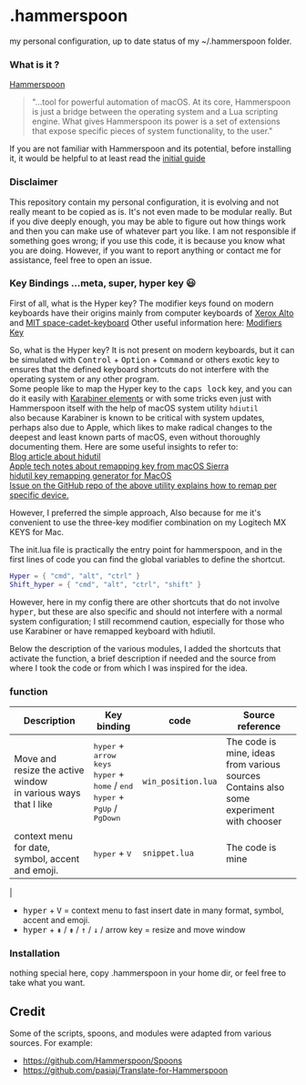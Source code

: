 # .hammerspoon
my personal configuration, up to date status of my ~/.hammerspoon folder.

### What is it ?
[Hammerspoon](https://www.hammerspoon.org/) 
>"...tool for powerful automation of macOS. At its core, Hammerspoon is just a bridge between the operating system and a Lua scripting engine. What gives Hammerspoon its power is a set of extensions that expose specific pieces of system functionality, to the user."

If you are not familiar with Hammerspoon and its potential, before installing it, it would be helpful to at least read the [initial guide](https://www.hammerspoon.org/go/)

### Disclaimer
This repository contain my personal configuration, it is evolving and not really meant to be copied as is. It's not even made to be modular really. But if you dive deeply enough, you may be able to figure out how things work and then you can make use of whatever part you like.
I am not responsible if something goes wrong; if you use this code, it is because you know what you are doing. However, if you want to report anything or contact me for assistance, feel free to open an issue.

### Key Bindings  ...meta, super, hyper key 😃
First of all, what is the Hyper key?
The modifier keys found on modern keyboards have their origins mainly from computer keyboards of [Xerox Alto](https://it.wikipedia.org/wiki/Xerox_Alto) and [MIT space-cadet-keyboard](https://en.wikipedia.org/wiki/Space-cadet_keyboard)
Other useful information here: [Modifiers Key](https://en.wikipedia.org/wiki/Modifier_key)

So, what is the Hyper key? It is not present on modern keyboards, but it can be simulated with <kbd>Control</kbd> + <kbd>Option</kbd> + <kbd>Command</kbd> or others exotic key to ensures that the defined keyboard shortcuts do not interfere with the operating system or any other program.<br>
Some people like to map the Hyper key to the <kbd>caps lock</kbd> key, and you can do it easily with [Karabiner elements](https://karabiner-elements.pqrs.org/) or with some tricks even just with Hammerspoon itself with the help of macOS system utility `hdiutil`<br> also because Karabiner is known to be critical with system updates, perhaps also due to Apple, which likes to make radical changes to the deepest and least known parts of macOS, even without thoroughly documenting them.
Here are some useful insights to refer to:<br>
[Blog article about hidutil](https://rakhesh.com/mac/using-hidutil-to-map-macos-keyboard-keys/)<br>
[Apple tech notes about remapping key from macOS Sierra](https://developer.apple.com/library/archive/technotes/tn2450/_index.html#//apple_ref/doc/uid/DTS40017618-CH1-KEY_TABLE_USAGES)<br>
[hidutil key remapping generator for MacOS](https://hidutil-generator.netlify.app/)<br>
[Issue on the GitHub repo of the above utility explains how to remap per specific device.](https://github.com/amarsyla/hidutil-key-remapping-generator/issues/4)


However, I preferred the simple approach, Also because for me it's convenient to use the three-key modifier combination on my Logitech MX KEYS for Mac.

The init.lua file is practically the entry point for hammerspoon, and in the first lines of code you can find the global variables to define the shortcut.
```lua
Hyper = { "cmd", "alt", "ctrl" }
Shift_hyper = { "cmd", "alt", "ctrl", "shift" }
```
However, here in my config there are other shortcuts that do not involve <kbd>hyper</kbd>, but these are also specific and should not interfere with a normal system configuration; I still recommend caution, especially for those who use Karabiner or have remapped keyboard with hdiutil.

Below the description of the various modules, I added the shortcuts that activate the function, a brief description if needed and the source from where I took the code or from which I was inspired for the idea.

 ### function

|Description   |Key binding   |code   |Source reference|
|-----------|--------------|-------|----------------|
|Move and resize the active window<br>in various ways that I like |<kbd>hyper</kbd> + <kbd>arrow keys</kbd><br><kbd>hyper</kbd> + <kbd>home</kbd> / <kbd>end</kbd><br><kbd>hyper</kbd> + <kbd>PgUp</kbd> / <kbd>PgDown</kbd><br>|`win_position.lua`|The code is mine, ideas from various sources<br>Contains also some experiment with chooser|
|context menu for date, symbol, accent and emoji. |<kbd>hyper</kbd> + <kbd>V</kbd><br>|`snippet.lua`|The code is mine|
|

- <kbd>hyper</kbd> + <kbd>V</kbd> = context menu to fast insert date in many format, symbol, accent and emoji.
- <kbd>hyper</kbd> + <kbd>⇞</kbd> / <kbd>⇟</kbd> / <kbd>↑</kbd> / <kbd>↓</kbd> / arrow key = resize and move window 

### Installation

nothing special here, copy .hammerspoon in your home dir, or feel free to take what you want.

## Credit
Some of the scripts, spoons, and modules were adapted from various sources. For example:

- https://github.com/Hammerspoon/Spoons
- https://github.com/pasiaj/Translate-for-Hammerspoon
